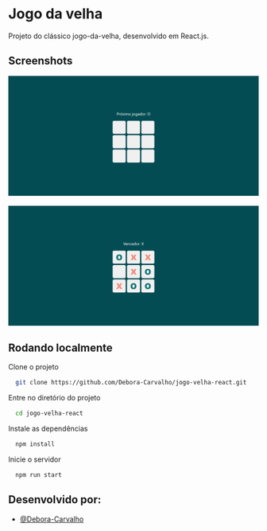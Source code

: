 # Jogo da velha 

Projeto do clássico jogo-da-velha, desenvolvido em React.js.


## Screenshots

![App Screenshot Initial](./public/screenshot-jogo1.png)
<br><br>
![App Screenshot Winner](./public/screenshot-jogo2.png)


## Rodando localmente

Clone o projeto

```bash
  git clone https://github.com/Debora-Carvalho/jogo-velha-react.git
```

Entre no diretório do projeto

```bash
  cd jogo-velha-react
```

Instale as dependências

```bash
  npm install
```

Inicie o servidor

```bash
  npm run start
```


## Desenvolvido por:

- [@Debora-Carvalho](https://github.com/Debora-Carvalho)

